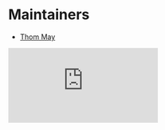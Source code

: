 # Maintainers

* [Thom May](https://github.com/thommay)


[![Analytics](https://kubernetes-site.appspot.com/UA-36037335-10/GitHub/pkg/cloudprovider/rackspace/MAINTAINERS.md?pixel)]()
